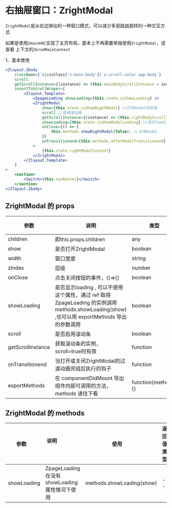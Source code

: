 # 右抽屉窗口：ZrightModal

`ZrightModal`是从右边弹出的一种窗口模式，可以减少多层路由跳转的一种交互方式

如果是使用`ZmainHOC`实现了主页布局，基本上不再需要单独使用`ZrightModal`，请查看 上下文的`ZerodMainContext`

1、基本使用

<div class="z-demo-box" data-render="demo1" data-title="以下是截取了`ZmainHOC `中使用`Zlayout.Zbody + ZrightModal`的部分代码展示"></div>

```jsx
<Zlayout.Zbody
	className={`${cssClass["z-main-body"]} z-scroll-color app-body`}
	scroll
	getScrollInstance={(instance) => (this.mainBodyScrollInstance = instance)}
	insertToScrollWraper={
		<Zlayout.Template>
			<ZpageLoading showLoading={this.state.isShowLoading} />
			<ZrightModal
				show={this.state.isShowRightModal} //打开modal的状态
				scroll //启用滚动条
				getScrollInstance={(instance) => (this.rightBodyScrollInstance = instance)} //获取滚动条实例
				showLoading={this.state.isShowModalLoading} //显示loading的状态
				onClose={() => {
					this.methods.showRightModal(false); //关闭modal
				}}
				onTransitionend={this.methods.afterModalTransitionend} //modal过渡动画执行完之后
			>
				{this.state.rightModalContent}
			</ZrightModal>
		</Zlayout.Template>
	}
>
	<section>
		<Switch>{this.navRoutes}</Switch>
	</section>
</Zlayout.Zbody>
```

## ZrightModal 的 props

<table>
	<thead>
		<tr>
			<th>参数</th>
			<th>说明</th>
			<th>类型</th>
			<th>默认值</th>
		</tr>
	</thead>
	<tbody>
    	<tr>
			<td>children</td>
			<td>即this.props.children</td>
			<td>any</td>
			<td>--</td>
		</tr>
		<tr>
			<td>show</td>
			<td>是否打开ZrightModal</td>
			<td>boolean</td>
			<td>--</td>
		</tr>
		<tr>
			<td>width</td>
			<td>窗口宽度</td>
			<td>string</td>
			<td>90%</td>
		</tr>
		<tr>
			<td>zIndex</td>
			<td>层级</td>
			<td>number</td>
			<td>999</td>
		</tr>
		<tr>
			<td>onClose</td>
			<td>点击关闭按钮的事件，()=>{}</td>
			<td>boolean</td>
			<td>--</td>
		</tr>
		<tr>
			<td>showLoading</td>
			<td>是否显示loading , 可以不使用这个属性，通过 ref 取得 ZpageLoading 的实例调用 methods.showLoading(show) ,也可以用 exportMethods 导出的参数调用</td>
			<td>boolean</td>
			<td>--</td>
		</tr>
		<tr>
			<td>scroll</td>
			<td>是否启用滚动条</td>
			<td>boolean</td>
			<td>--</td>
		</tr>
		<tr>
			<td>getScrollInstance</td>
			<td>获取滚动条的实例，scroll=true时有效</td>
			<td>function</td>
			<td>--</td>
		</tr>
        <tr>
			<td>onTransitionend</td>
			<td>当打开或关闭ZrightModal的过渡动画完成后执行的钩子</td>
			<td>function</td>
			<td>--</td>
		</tr>
        <tr>
			<td>exportMethods</td>
			<td>在 componentDidMount 导出组件内部可调用的方法，methods 请往下看  </td>
			<td>function(methods){}</td>
			<td>--</td>
		</tr>
	</tbody>
</table>

## ZrightModal 的 methods

| 参数        | 说明                                           | 使用                      | 返回值类型 |
| ----------- | ---------------------------------------------- | ------------------------- | ---------- |
| showLoading | ZpageLoading 在没有 showLoading 属性情况下使用 | methods.showLoading(show) | --         |
